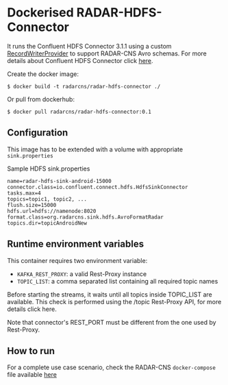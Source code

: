 # Dockerised RADAR-HDFS-Connector

It runs the Confluent HDFS Connector 3.1.1 using a custom [RecordWriterProvider](https://github.com/RADAR-CNS/RADAR-Backend/blob/dev/src/main/java/org/radarcns/sink/hdfs/AvroRecordWriterProviderRadar.java) to support RADAR-CNS Avro schemas. For more details about Confluent HDFS Connector click [here](http://docs.confluent.io/3.1.1/connect/connect-hdfs/docs/index.html).

Create the docker image:
```
$ docker build -t radarcns/radar-hdfs-connector ./
```

Or pull from dockerhub:
```
$ docker pull radarcns/radar-hdfs-connector:0.1
```

## Configuration

This image has to be extended with a volume with appropriate `sink.properties`

Sample HDFS sink.properties
```
name=radar-hdfs-sink-android-15000
connector.class=io.confluent.connect.hdfs.HdfsSinkConnector
tasks.max=4
topics=topic1, topic2, ...
flush.size=15000
hdfs.url=hdfs://namenode:8020
format.class=org.radarcns.sink.hdfs.AvroFormatRadar
topics.dir=topicAndroidNew
```

## Runtime environment variables

This container requires two environment variable:

- `KAFKA_REST_PROXY`: a valid Rest-Proxy instance
- `TOPIC_LIST`: a comma separated list containing all required topic names

Before starting the streams, it waits until all topics inside TOPIC_LIST are available. This check is performed using the /topic Rest-Proxy API, for more details click here.

Note that connector's REST_PORT must be different from the one used by Rest-Proxy.

## How to run

For a complete use case scenario, check the RADAR-CNS `docker-compose` file available [here](https://github.com/RADAR-CNS/RADAR-Docker/blob/backend-integration/dcompose-stack/radar-cp-hadoop-stack/docker-compose.yml)